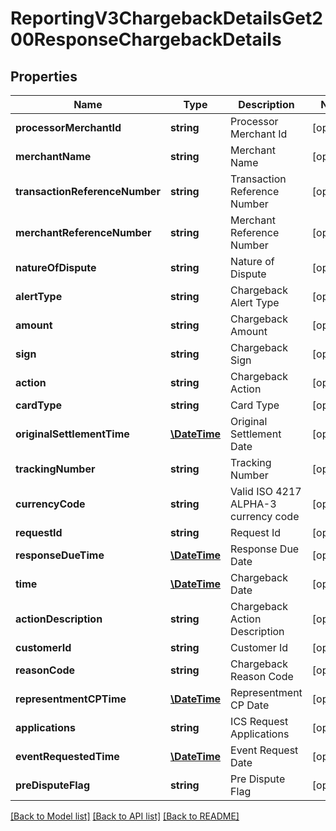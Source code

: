 # ReportingV3ChargebackDetailsGet200ResponseChargebackDetails

## Properties
Name | Type | Description | Notes
------------ | ------------- | ------------- | -------------
**processorMerchantId** | **string** | Processor Merchant Id | [optional] 
**merchantName** | **string** | Merchant Name | [optional] 
**transactionReferenceNumber** | **string** | Transaction Reference Number | [optional] 
**merchantReferenceNumber** | **string** | Merchant Reference Number | [optional] 
**natureOfDispute** | **string** | Nature of Dispute | [optional] 
**alertType** | **string** | Chargeback Alert Type | [optional] 
**amount** | **string** | Chargeback Amount | [optional] 
**sign** | **string** | Chargeback Sign | [optional] 
**action** | **string** | Chargeback Action | [optional] 
**cardType** | **string** | Card Type | [optional] 
**originalSettlementTime** | [**\DateTime**](\DateTime.md) | Original Settlement Date | [optional] 
**trackingNumber** | **string** | Tracking Number | [optional] 
**currencyCode** | **string** | Valid ISO 4217 ALPHA-3 currency code | [optional] 
**requestId** | **string** | Request Id | [optional] 
**responseDueTime** | [**\DateTime**](\DateTime.md) | Response Due Date | [optional] 
**time** | [**\DateTime**](\DateTime.md) | Chargeback Date | [optional] 
**actionDescription** | **string** | Chargeback Action Description | [optional] 
**customerId** | **string** | Customer Id | [optional] 
**reasonCode** | **string** | Chargeback Reason Code | [optional] 
**representmentCPTime** | [**\DateTime**](\DateTime.md) | Representment CP Date | [optional] 
**applications** | **string** | ICS Request Applications | [optional] 
**eventRequestedTime** | [**\DateTime**](\DateTime.md) | Event Request Date | [optional] 
**preDisputeFlag** | **string** | Pre Dispute Flag | [optional] 

[[Back to Model list]](../README.md#documentation-for-models) [[Back to API list]](../README.md#documentation-for-api-endpoints) [[Back to README]](../README.md)


